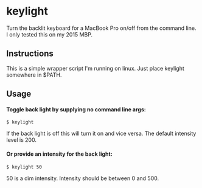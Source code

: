 # keylight
Turn the backlit keyboard for a MacBook Pro on/off from the command line. I only tested this on my 2015 MBP.

## Instructions
This is a simple wrapper script I'm running on linux. Just place keylight somewhere in $PATH.

## Usage
#### Toggle back light by supplying no command line args:

`$ keylight`

If the back light is off this will turn it on and vice versa. The default intensity level is 200.

#### Or provide an intensity for the back light:

`$ keylight 50`

50 is a dim intensity. Intensity should be between 0 and 500.
